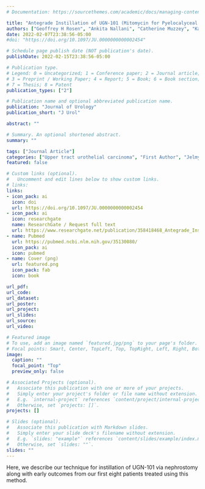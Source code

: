 ```yaml
---
# Documentation: https://sourcethemes.com/academic/docs/managing-content/

title: "Antegrade Instillation of UGN-101 (Mitomycin for Pyelocalyceal Solution) for Low-Grade Upper Tract Urothelial Carcinoma: Initial Clinical Experience"
authors: ["Geoffrey H Rosen", "Ankita Nallani", "Catherine Muzzey", "Katie S Murray"]
date: 2022-02-07T23:38:56-05:00
#doi: "https://doi.org/10.1097/JU.0000000000002454"

# Schedule page publish date (NOT publication's date).
publishDate: 2022-02-15T23:38:56-05:00

# Publication type.
# Legend: 0 = Uncategorized; 1 = Conference paper; 2 = Journal article;
# 3 = Preprint / Working Paper; 4 = Report; 5 = Book; 6 = Book section;
# 7 = Thesis; 8 = Patent
publication_types: ["2"]

# Publication name and optional abbreviated publication name.
publication: "Journal of Urology"
publication_short: "J Urol"

abstract: ""

# Summary. An optional shortened abstract.
summary: ""

tags: ["Journal Article"]
categories: ["Upper tract urothelial carcinoma", "First Author", "Jelmyto"]
featured: false

# Custom links (optional).
#   Uncomment and edit lines below to show custom links.
# links:
links:
- icon_pack: ai
  icon: doi
  url: https://doi.org/10.1097/JU.0000000000002454
- icon_pack: ai
  icon: researchgate
  name: ResearchGate / Request full text
  url: https://www.researchgate.net/publication/358418468_Antegrade_Instillation_of_UGN-101_Mitomycin_for_Pyelocalyceal_Solution_for_Low-Grade_Upper_Tract_Urothelial_Carcinoma_Initial_Clinical_Experience
- name: Pubmed
  url: https://pubmed.ncbi.nlm.nih.gov/35130080/
  icon_pack: ai
  icon: pubmed
- name: Cover (png)
  url: featured.png
  icon_pack: fab
  icon: book

url_pdf:
url_code:
url_dataset:
url_poster:
url_project:
url_slides:
url_source:
url_video:

# Featured image
# To use, add an image named `featured.jpg/png` to your page's folder.
# Focal points: Smart, Center, TopLeft, Top, TopRight, Left, Right, BottomLeft, Bottom, BottomRight.
image:
  caption: ""
  focal_point: "Top"
  preview_only: false

# Associated Projects (optional).
#   Associate this publication with one or more of your projects.
#   Simply enter your project's folder or file name without extension.
#   E.g. `internal-project` references `content/project/internal-project/index.md`.
#   Otherwise, set `projects: []`.
projects: []

# Slides (optional).
#   Associate this publication with Markdown slides.
#   Simply enter your slide deck's filename without extension.
#   E.g. `slides: "example"` references `content/slides/example/index.md`.
#   Otherwise, set `slides: ""`.
slides: ""
---
```


Here, we describe our technique for instillation of UGN-101 via nephrostomy along with early outcomes from our first eight patients treated using this method. 
